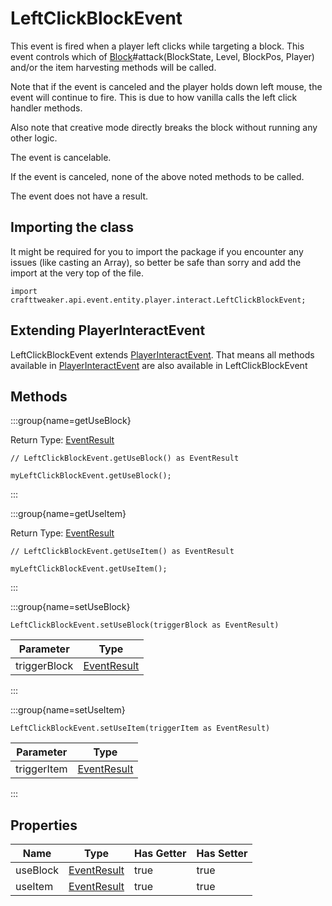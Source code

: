 # LeftClickBlockEvent

This event is fired when a player left clicks while targeting a block.
 This event controls which of [Block](/vanilla/api/block/Block)#attack(BlockState, Level, BlockPos, Player) and/or the item harvesting methods will be called.

 Note that if the event is canceled and the player holds down left mouse, the event will continue to fire.
 This is due to how vanilla calls the left click handler methods.

 Also note that creative mode directly breaks the block without running any other logic.

The event is cancelable.

If the event is canceled, none of the above noted methods to be called.

The event does not have a result.



## Importing the class

It might be required for you to import the package if you encounter any issues (like casting an Array), so better be safe than sorry and add the import at the very top of the file.
```zenscript
import crafttweaker.api.event.entity.player.interact.LeftClickBlockEvent;
```


## Extending PlayerInteractEvent

LeftClickBlockEvent extends [PlayerInteractEvent](/forge/api/event/entity/player/interact/PlayerInteractEvent). That means all methods available in [PlayerInteractEvent](/forge/api/event/entity/player/interact/PlayerInteractEvent) are also available in LeftClickBlockEvent

## Methods

:::group{name=getUseBlock}

Return Type: [EventResult](/forge/api/event/EventResult)

```zenscript
// LeftClickBlockEvent.getUseBlock() as EventResult

myLeftClickBlockEvent.getUseBlock();
```

:::

:::group{name=getUseItem}

Return Type: [EventResult](/forge/api/event/EventResult)

```zenscript
// LeftClickBlockEvent.getUseItem() as EventResult

myLeftClickBlockEvent.getUseItem();
```

:::

:::group{name=setUseBlock}

```zenscript
LeftClickBlockEvent.setUseBlock(triggerBlock as EventResult)
```

|  Parameter   |                    Type                     |
|--------------|---------------------------------------------|
| triggerBlock | [EventResult](/forge/api/event/EventResult) |


:::

:::group{name=setUseItem}

```zenscript
LeftClickBlockEvent.setUseItem(triggerItem as EventResult)
```

|  Parameter  |                    Type                     |
|-------------|---------------------------------------------|
| triggerItem | [EventResult](/forge/api/event/EventResult) |


:::


## Properties

|   Name   |                    Type                     | Has Getter | Has Setter |
|----------|---------------------------------------------|------------|------------|
| useBlock | [EventResult](/forge/api/event/EventResult) | true       | true       |
| useItem  | [EventResult](/forge/api/event/EventResult) | true       | true       |

